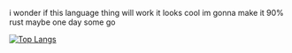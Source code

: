 i wonder if this language thing will work it looks cool im gonna make it 90% rust maybe one day some go

[![Top Langs](https://github-readme-stats.vercel.app/api/top-langs/?username=ssohbn&layout=compact)](https://github.com/anuraghazra/github-readme-stats)
